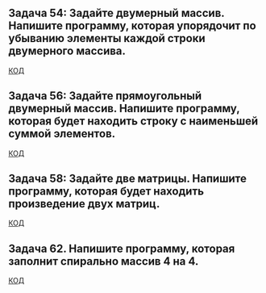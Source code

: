 ## Задача 54: Задайте двумерный массив. Напишите программу, которая упорядочит по убыванию элементы каждой строки двумерного массива.

[КОД](zad54/Program.cs)

## Задача 56: Задайте прямоугольный двумерный массив. Напишите программу, которая будет находить строку с наименьшей суммой элементов.

[КОД](zad56/Program.cs)

## Задача 58: Задайте две матрицы. Напишите программу, которая будет находить произведение двух матриц.

[КОД](zad58/Program.cs)

## Задача 62. Напишите программу, которая заполнит спирально массив 4 на 4.

[КОД](zad62/Program.cs)
